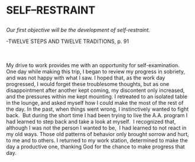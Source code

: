 # <p class='center'>SELF–RESTRAINT</p>

<em>Our first objective will be the development of self-restraint.</em>
<br/>
<p class='right'>-TWELVE STEPS AND TWELVE TRADITIONS, p. 91</p>

<br><br>
My drive to work provides me with an opportunity for self-examination.  One day while making this trip, I began to review my progress in sobriety, and was not happy with what I saw. I hoped that, as the work day progressed, I would forget these troublesome thoughts, but as one disappointment after another kept coming, my discontent only increased, and the pressures within me kept mounting. I retreated to an isolated table in the lounge, and asked myself how I could make the most of the rest of the day. In the past, when things went wrong, I instinctively wanted to fight back.  But during the short time I had been trying to live the A.A. program I had learned to step back and take a look at myself.  I recognized that, although I was not the person I wanted to be,  I had learned to not react in my old ways. Those old patterns of behavior only brought sorrow and hurt, to me and to others. I returned to my work station, determined to make the day a productive one, thanking God for the chance to make progress that day.

